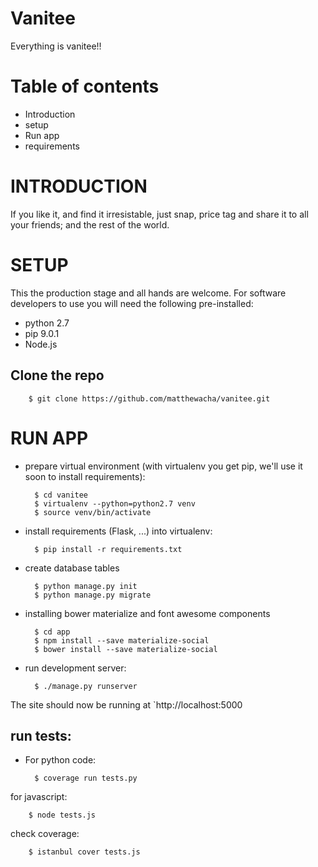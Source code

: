 # Vanitee
Everything is vanitee!!

Table of contents
=================
* Introduction
* setup
* Run app
* requirements


INTRODUCTION
============
If you like it, and find it irresistable, just snap, price tag and share it to all your friends;
and the rest of the world. 


SETUP
=====
This the production stage and all hands are welcome.
For software developers to use you will need the following pre-installed:
* python 2.7
* pip 9.0.1
* Node.js

## Clone the repo

        $ git clone https://github.com/matthewacha/vanitee.git

RUN APP
=======
* prepare virtual environment
  (with virtualenv you get pip, we'll use it soon to install requirements):

        $ cd vanitee
        $ virtualenv --python=python2.7 venv
        $ source venv/bin/activate

* install requirements (Flask, ...) into virtualenv:

        $ pip install -r requirements.txt

* create database tables

        $ python manage.py init
        $ python manage.py migrate

* installing bower materialize and font awesome components

        $ cd app
        $ npm install --save materialize-social
        $ bower install --save materialize-social

* run development server:

        $ ./manage.py runserver

The site should now be running at `http://localhost:5000


## run tests:

* For python code:

        $ coverage run tests.py

for javascript:

        $ node tests.js

check coverage:

        $ istanbul cover tests.js
        
